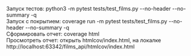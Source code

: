 Запуск тестов: python3 -m pytest tests/test_films.py --no-header --no-summary -q  
Запуск с покрытием: coverage run -m pytest tests/test_films.py --no-header --no-summary -q  
Сформировать отчет: coverage html  
Просмотреть отчет: открыть htmlcov/index.html, на локалке http://localhost:63342/films_api/htmlcov/index.html
